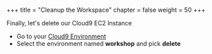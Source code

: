 +++
title = "Cleanup the Workspace"
chapter = false
weight = 50
+++

Finally, let's delete our Cloud9 EC2 Instance

- Go to your [Cloud9 Environment](https://us-east-1.console.aws.amazon.com/cloud9/home?region=us-east-1)
- Select the environment named **workshop** and pick **delete**
